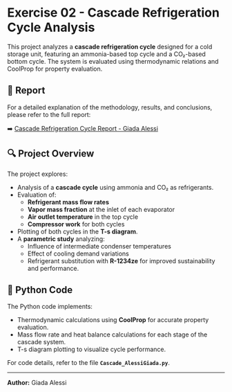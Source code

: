 # Exercise 02 - Cascade Refrigeration Cycle Analysis

This project analyzes a **cascade refrigeration cycle** designed for a cold storage unit, featuring an ammonia-based top cycle and a CO₂-based bottom cycle. The system is evaluated using thermodynamic relations and CoolProp for property evaluation.

## 📄 Report
For a detailed explanation of the methodology, results, and conclusions, please refer to the full report:

➡️ [Cascade Refrigeration Cycle Report - Giada Alessi](https://github.com/GiadaAlessi/Thermal_Equipments/blob/main/Exercise_02/CascadeProblemReport_AlessiGiada.pdf)

## 🔍 Project Overview
The project explores:
- Analysis of a **cascade cycle** using ammonia and CO₂ as refrigerants.
- Evaluation of:
  - **Refrigerant mass flow rates**
  - **Vapor mass fraction** at the inlet of each evaporator
  - **Air outlet temperature** in the top cycle
  - **Compressor work** for both cycles
- Plotting of both cycles in the **T-s diagram**.
- A **parametric study** analyzing:
  - Influence of intermediate condenser temperatures
  - Effect of cooling demand variations
  - Refrigerant substitution with **R-1234ze** for improved sustainability and performance.

## 🐍 Python Code
The Python code implements:
- Thermodynamic calculations using **CoolProp** for accurate property evaluation.
- Mass flow rate and heat balance calculations for each stage of the cascade system.
- T-s diagram plotting to visualize cycle performance.

For code details, refer to the file **`Cascade_AlessiGiada.py`**.

---
**Author:** Giada Alessi

